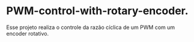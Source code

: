 # PWM-control-with-rotary-encoder.
Esse projeto realiza o controle da razão cíclica de um PWM com um encoder rotativo.
